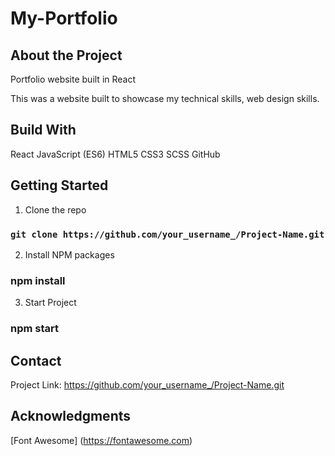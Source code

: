 # My-Portfolio

## About the Project

Portfolio website built in React

This was a website built to showcase my technical skills, web design skills.

## Build With

React
JavaScript (ES6)
HTML5
CSS3
SCSS
GitHub

##  Getting Started
1. Clone the repo
### `git clone https://github.com/your_username_/Project-Name.git`

2. Install NPM packages
### npm install

3. Start Project
### npm start


## Contact
Project Link: https://github.com/your_username_/Project-Name.git

## Acknowledgments
[Font Awesome] (https://fontawesome.com)
